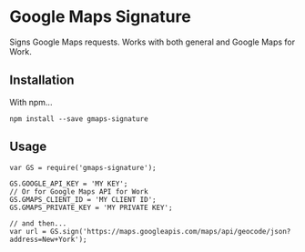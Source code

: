 # Google Maps Signature

Signs Google Maps requests. Works with both general and Google Maps for Work.

## Installation

With npm...

`npm install --save gmaps-signature`

## Usage
    var GS = require('gmaps-signature');

    GS.GOOGLE_API_KEY = 'MY KEY';
    // Or for Google Maps API for Work
    GS.GMAPS_CLIENT_ID = 'MY CLIENT ID';
    GS.GMAPS_PRIVATE_KEY = 'MY PRIVATE KEY';

    // and then...
    var url = GS.sign('https://maps.googleapis.com/maps/api/geocode/json?address=New+York');
